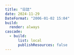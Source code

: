 ```yaml
---
title: "日誌"
date: 2024-11-29
DateFormat: "2006-01-02 15:04"
build:
  render: always
cascade:
  - build:
      list: local
      publishResources: false
---
```

